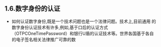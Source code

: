 ## 1.6.数字身份的认证

* 如何认证数字身份,既是一个技术问题也是一个法律问题。技术上,目前通用  的数字身份认证技术有许多,例如,基于口后的认证方式（OTPCOneTimePassword）和银行U盾的认证技术等。世界各国基于各自的电子签名相关法律推广可靠的数



